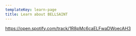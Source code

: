```yaml
---
templateKey: learn-page
title: Learn about BELLSAINT
---
```

https://open.spotify.com/track/1R8pMc6caELFwaDWoecAH3
